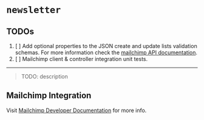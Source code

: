 # `newsletter`

## TODOs

1. [ ] Add optional properties to the JSON create and update lists validation schemas. For more information check the [mailchimp API documentation](https://mailchimp.com/developer/reference/lists/).
2. [ ] Mailchimp client & controller integration unit tests.

---

> TODO: description

## Mailchimp Integration

Visit [Mailchimp Developer Documentation](https://mailchimp.com/developer/guides/get-started-with-mailchimp-api-3/) for more info.
